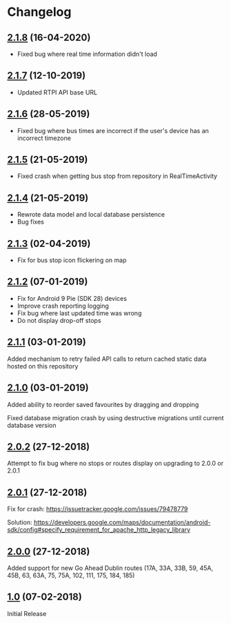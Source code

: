# Changelog

## [2.1.8](https://github.com/conor-ob/dublin-bus-pal/compare/2.1.7...2.1.8) (16-04-2020)
* Fixed bug where real time information didn't load

## [2.1.7](https://github.com/conor-ob/dublin-bus-pal/compare/2.1.6...2.1.7) (12-10-2019)
* Updated RTPI API base URL

## [2.1.6](https://github.com/conor-ob/dublin-bus-pal/compare/2.1.5...2.1.6) (28-05-2019)
* Fixed bug where bus times are incorrect if the user's device has an incorrect timezone

## [2.1.5](https://github.com/conor-ob/dublin-bus-pal/compare/2.1.4...2.1.5) (21-05-2019)
* Fixed crash when getting bus stop from repository in RealTimeActivity

## [2.1.4](https://github.com/conor-ob/dublin-bus-pal/compare/2.1.3...2.1.4) (21-05-2019)
* Rewrote data model and local database persistence
* Bug fixes

## [2.1.3](https://github.com/conor-ob/dublin-bus-pal/compare/2.1.2...2.1.3) (02-04-2019)
* Fix for bus stop icon flickering on map

## [2.1.2](https://github.com/conor-ob/dublin-bus-pal/compare/2.1.1...2.1.2) (07-01-2019)
* Fix for Android 9 Pie (SDK 28) devices
* Improve crash reporting logging
* Fix bug where last updated time was wrong
* Do not display drop-off stops

## [2.1.1](https://github.com/conor-ob/dublin-bus-pal/compare/2.1.0...2.1.1) (03-01-2019)
Added mechanism to retry failed API calls to return cached static data hosted on this repository

## [2.1.0](https://github.com/conor-ob/dublin-bus-pal/compare/2.0.2...2.1.0) (03-01-2019)
Added ability to reorder saved favourites by dragging and dropping

Fixed database migration crash by using destructive migrations until current database version

## [2.0.2](https://github.com/conor-ob/dublin-bus-pal/compare/2.0.1...2.0.2) (27-12-2018)
Attempt to fix bug where no stops or routes display on upgrading to 2.0.0 or 2.0.1

## [2.0.1](https://github.com/conor-ob/dublin-bus-pal/compare/2.0.0...2.0.1) (27-12-2018)
Fix for crash: https://issuetracker.google.com/issues/79478779

Solution: https://developers.google.com/maps/documentation/android-sdk/config#specify_requirement_for_apache_http_legacy_library

## [2.0.0](https://github.com/conor-ob/dublin-bus-pal/compare/1.0...2.0.0) (27-12-2018)
Added support for new Go Ahead Dublin routes (17A, 33A, 33B, 59, 45A, 45B, 63, 63A, 75, 75A, 102, 111, 175, 184, 185)

## [1.0](https://github.com/conor-ob/dublin-bus-pal/compare/1.0) (07-02-2018)
Initial Release
